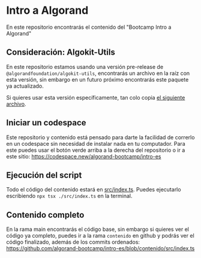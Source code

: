# Intro a Algorand

En este repositorio encontrarás el contenido del "Bootcamp Intro a Algorand"

## Consideración: Algokit-Utils

En este repositorio estamos usando una versión pre-release de `@algorandfoundation/algokit-utils`, encontrarás un archivo en la raíz con esta versión, sin embargo en un futuro próximo encontrarás este paquete ya actualizado.

Si quieres usar esta versión específicamente, tan colo copia [el siguiente archivo](./algorandfoundation-algokit-utils-0.1.0.tgz).

## Iniciar un codespace

Este repositorio y contenido está pensado para darte la facilidad de correrlo en un codespace sin necesidad de instalar nada en tu computador. Para este puedes usar el botón verde arriba a la derecha del repositorio o ir a este sitio: https://codespace.new/algorand-bootcamp/intro-es

## Ejecución del script

Todo el código del contenido estará en [src/index.ts](./src/index.ts). Puedes ejecutarlo escribiendo `npx tsx ./src/index.ts` en la terminal.

## Contenido completo

En la rama main encontrarás el código base, sin embargo si quieres ver el código ya completo, puedes ir a la rama `contenido` en github y podrás ver el código finalizado, además de los commits ordenados: https://github.com/algorand-bootcamp/intro-es/blob/contenido/src/index.ts

